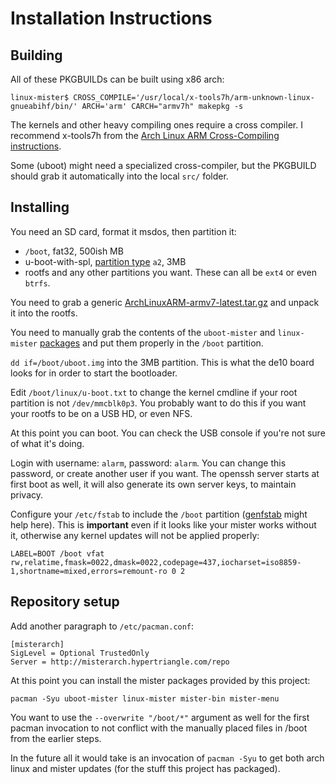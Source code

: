 # Installation Instructions

## Building

All of these PKGBUILDs can be built using x86 arch:

```
linux-mister$ CROSS_COMPILE='/usr/local/x-tools7h/arm-unknown-linux-gnueabihf/bin/' ARCH='arm' CARCH="armv7h" makepkg -s
```

The kernels and other heavy compiling ones require a cross compiler. I recommend
x-tools7h from the [Arch Linux ARM Cross-Compiling instructions](https://archlinuxarm.org/wiki/Distcc_Cross-Compiling).

Some (uboot) might need a specialized cross-compiler, but the PKGBUILD
should grab it automatically into the local `src/` folder.

## Installing

You need an SD card, format it msdos, then partition it:

* `/boot`, fat32, 500ish MB
* u-boot-with-spl, [partition type](https://unix.stackexchange.com/questions/508890/how-to-change-partition-type-id-without-formatting) `a2`, 3MB
* rootfs and any other partitions you want. These can all be `ext4` or
  even `btrfs`.

You need to grab a generic
[ArchLinuxARM-armv7-latest.tar.gz](http://fl.us.mirror.archlinuxarm.org/os/ArchLinuxARM-armv7-latest.tar.gz)
and unpack it into the rootfs.

You need to manually grab the contents of the `uboot-mister` and `linux-mister`
[packages](https://github.com/amstan/MiSTerArch/tree/binaries/repo) and put them
properly in the `/boot` partition.

`dd if=/boot/uboot.img` into the 3MB partition. This is what the de10 board looks
for in order to start the bootloader.

Edit `/boot/linux/u-boot.txt` to change the kernel cmdline if your root
partition is not `/dev/mmcblk0p3`. You probably want to do this if you want
your rootfs to be on a USB HD, or even NFS.

At this point you can boot. You can check the USB console if you're not sure
of what it's doing.

Login with username: `alarm`, password: `alarm`. You can change this password,
or create another user if you want. The openssh server starts at first boot as
well, it will also generate its own server keys, to maintain privacy.

Configure your `/etc/fstab` to include the `/boot` partition
([genfstab](https://man.archlinux.org/man/genfstab.8) might help here).
This is **important** even if it looks like your mister works without it,
otherwise any kernel updates will not be applied properly:

```
LABEL=BOOT /boot vfat rw,relatime,fmask=0022,dmask=0022,codepage=437,iocharset=iso8859-1,shortname=mixed,errors=remount-ro 0 2
```

## Repository setup

Add another paragraph to `/etc/pacman.conf`:

```
[misterarch]
SigLevel = Optional TrustedOnly
Server = http://misterarch.hypertriangle.com/repo
```

At this point you can install the mister packages provided by this project:

```
pacman -Syu uboot-mister linux-mister mister-bin mister-menu
```

You want to use the `--overwrite "/boot/*"` argument as well for the first
pacman invocation to not conflict with the manually placed files in /boot from
the earlier steps.

In the future all it would take is an invocation of `pacman -Syu` to get both
arch linux and mister updates (for the stuff this project has packaged).
